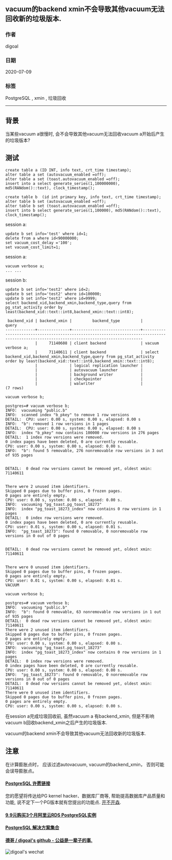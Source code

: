 ## vacuum的backend xmin不会导致其他vacuum无法回收新的垃圾版本.  
  
### 作者  
digoal  
  
### 日期  
2020-07-09  
  
### 标签  
PostgreSQL , xmin , 垃圾回收   
  
----  
  
## 背景  
当某些vacuum a很慢时, 会不会导致其他vacuum无法回收vacuum a开始后产生的垃圾版本?   
  
## 测试  
  
```  
create table a (ID INT, info text, crt_time timestamp);  
alter table a set (autovacuum_enabled =off);  
alter table a set (toast.autovacuum_enabled =off);  
insert into a select generate_series(1,100000000), md5(RANdom()::text), clock_timestamp();  
  
create table b  (id int primary key, info text, crt_time timestamp);  
alter table b set (autovacuum_enabled =off);  
alter table b set (toast.autovacuum_enabled =off);  
insert into b select generate_series(1,100000), md5(RANdom()::text), clock_timestamp();  
```  
  
session a:  
  
```  
update b set info='test' where id=1;  
delete from a where id<90000000;  
set vacuum_cost_delay ='100';  
set vacuum_cost_limit=1;  
```  
  
session a:  
  
```  
vacuum verbose a;  
... ...  
```  
  
session b:  
  
```  
update b set info='test2' where id=2;  
update b set info='test2' where id=100000;  
update b set info='test2' where id=9999;  
select backend_xid,backend_xmin,backend_type,query from pg_stat_activity order by least(backend_xid::text::int8,backend_xmin::text::int8);  
  
 backend_xid | backend_xmin |         backend_type         |                                                                   query                                                                      
-------------+--------------+------------------------------+--------------------------------------------------------------------------------------------------------------------------------------------  
             |     71140608 | client backend               | vacuum verbose a;  
             |     71140611 | client backend               | select backend_xid,backend_xmin,backend_type,query from pg_stat_activity order by least(backend_xid::text::int8,backend_xmin::text::int8);  
             |              | logical replication launcher |   
             |              | autovacuum launcher          |   
             |              | background writer            |   
             |              | checkpointer                 |   
             |              | walwriter                    |   
(7 rows)  
```  
  
```  
vacuum verbose b;  
```  
  
```  
postgres=# vacuum verbose b;  
INFO:  vacuuming "public.b"  
INFO:  scanned index "b_pkey" to remove 1 row versions  
DETAIL:  CPU: user: 0.00 s, system: 0.00 s, elapsed: 0.00 s  
INFO:  "b": removed 1 row versions in 1 pages  
DETAIL:  CPU: user: 0.00 s, system: 0.00 s, elapsed: 0.00 s  
INFO:  index "b_pkey" now contains 100000 row versions in 276 pages  
DETAIL:  1 index row versions were removed.  
0 index pages have been deleted, 0 are currently reusable.  
CPU: user: 0.00 s, system: 0.00 s, elapsed: 0.00 s.  
INFO:  "b": found 5 removable, 276 nonremovable row versions in 3 out of 935 pages  
  
  
DETAIL:  0 dead row versions cannot be removed yet, oldest xmin: 71140611  
  
  
There were 2 unused item identifiers.  
Skipped 0 pages due to buffer pins, 0 frozen pages.  
0 pages are entirely empty.  
CPU: user: 0.00 s, system: 0.00 s, elapsed: 0.00 s.  
INFO:  vacuuming "pg_toast.pg_toast_18273"  
INFO:  index "pg_toast_18273_index" now contains 0 row versions in 1 pages  
DETAIL:  0 index row versions were removed.  
0 index pages have been deleted, 0 are currently reusable.  
CPU: user: 0.01 s, system: 0.00 s, elapsed: 0.01 s.  
INFO:  "pg_toast_18273": found 0 removable, 0 nonremovable row versions in 0 out of 0 pages  
  
  
DETAIL:  0 dead row versions cannot be removed yet, oldest xmin: 71140611  
  
  
There were 0 unused item identifiers.  
Skipped 0 pages due to buffer pins, 0 frozen pages.  
0 pages are entirely empty.  
CPU: user: 0.01 s, system: 0.00 s, elapsed: 0.01 s.  
VACUUM  
```  
  
```  
vacuum verbose b;  
  
postgres=# vacuum verbose b;  
INFO:  vacuuming "public.b"  
INFO:  "b": found 0 removable, 63 nonremovable row versions in 1 out of 935 pages  
DETAIL:  0 dead row versions cannot be removed yet, oldest xmin: 71140611  
There were 2 unused item identifiers.  
Skipped 0 pages due to buffer pins, 0 frozen pages.  
0 pages are entirely empty.  
CPU: user: 0.00 s, system: 0.00 s, elapsed: 0.00 s.  
INFO:  vacuuming "pg_toast.pg_toast_18273"  
INFO:  index "pg_toast_18273_index" now contains 0 row versions in 1 pages  
DETAIL:  0 index row versions were removed.  
0 index pages have been deleted, 0 are currently reusable.  
CPU: user: 0.00 s, system: 0.00 s, elapsed: 0.00 s.  
INFO:  "pg_toast_18273": found 0 removable, 0 nonremovable row versions in 0 out of 0 pages  
DETAIL:  0 dead row versions cannot be removed yet, oldest xmin: 71140611  
There were 0 unused item identifiers.  
Skipped 0 pages due to buffer pins, 0 frozen pages.  
0 pages are entirely empty.  
CPU: user: 0.00 s, system: 0.00 s, elapsed: 0.00 s.  
```  
  
在session a完成垃圾回收前, 虽然vacuum a 有backend_xmin, 但是不影响vacuum b回收backend_xmin之后产生的垃圾版本.  
  
vacuum的backend xmin不会导致其他vacuum无法回收新的垃圾版本.  
  
## 注意
在计算膨胀点时， 应该过滤autovacuum, vacuum的backend_xmin， 否则可能会误导膨胀点。   
  
  
  
  
  
  
  
  
  
  
  
  
  
  
  
  
  
  
  
  
  
  
  
  
  
  
  
  
  
  
  
  
  
  
  
  
  
  
  
  
  
  
  
  
#### [PostgreSQL 许愿链接](https://github.com/digoal/blog/issues/76 "269ac3d1c492e938c0191101c7238216")
您的愿望将传达给PG kernel hacker、数据库厂商等, 帮助提高数据库产品质量和功能, 说不定下一个PG版本就有您提出的功能点. [开不开森](https://github.com/digoal/blog/issues/76 "269ac3d1c492e938c0191101c7238216").  
  
  
#### [9.9元购买3个月阿里云RDS PostgreSQL实例](https://www.aliyun.com/database/postgresqlactivity "57258f76c37864c6e6d23383d05714ea")
  
  
#### [PostgreSQL 解决方案集合](https://yq.aliyun.com/topic/118 "40cff096e9ed7122c512b35d8561d9c8")
  
  
#### [德哥 / digoal's github - 公益是一辈子的事.](https://github.com/digoal/blog/blob/master/README.md "22709685feb7cab07d30f30387f0a9ae")
  
  
![digoal's wechat](../pic/digoal_weixin.jpg "f7ad92eeba24523fd47a6e1a0e691b59")
  
